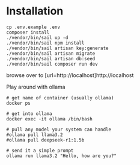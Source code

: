 # Installation
```
cp .env.example .env
composer install
./vendor/bin/sail up -d
./vendor/bin/sail npm install
./vendor/bin/sail artisan key:generate
./vendor/bin/sail artisan migrate
./vendor/bin/sail artisan db:seed
./vendor/bin/sail composer run dev
```

browse over to [url=http://localhost]http://localhost


Play around with ollama 
```
# get name of container (usually ollama)
docker ps

# get into ollama
docker exec -it ollama /bin/bash

# pull any model your system can handle
#ollama pull llama3.2
#ollama pull deepseek-r1:1.5b

# send it a simple prompt
ollama run llama3.2 "Hello, how are you?"
```

